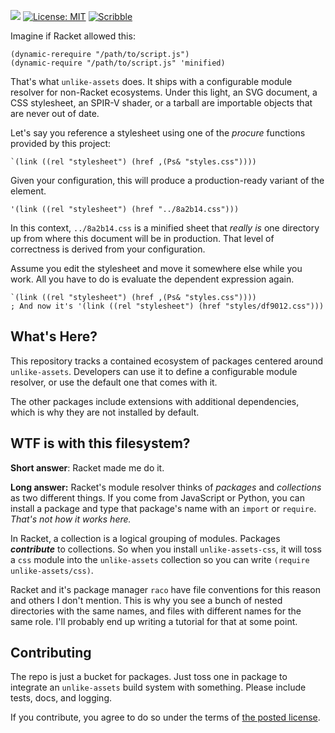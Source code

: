 [![](https://img.shields.io/badge/%E2%99%A5-Support%20Ethical%20Software-red)](https://sagegerard.com/subscribe.html)
[![License: MIT](https://img.shields.io/badge/License-MIT-yellow.svg)](https://opensource.org/licenses/MIT)
[![Scribble](https://img.shields.io/badge/Docs-Scribble-blue.svg)](http://docs.racket-lang.org/unlike-assets/index.html)

Imagine if Racket allowed this:

```
(dynamic-rerequire "/path/to/script.js")
(dynamic-require "/path/to/script.js" 'minified)
```

That's what `unlike-assets` does. It ships with a configurable module
resolver for non-Racket ecosystems. Under this light, an SVG document,
a CSS stylesheet, an SPIR-V shader, or a tarball are importable
objects that are never out of date.

Let's say you reference a stylesheet using one of the _procure_
functions provided by this project:

```
`(link ((rel "stylesheet") (href ,(Ps& "styles.css"))))
```

Given your configuration, this will produce a production-ready
variant of the element.

```
'(link ((rel "stylesheet") (href "../8a2b14.css")))
```

In this context, `../8a2b14.css` is a minified sheet that _really is_
one directory up from where this document will be in production. That
level of correctness is derived from your configuration.

Assume you edit the stylesheet and move it somewhere else while you work.
All you have to do is evaluate the dependent expression again.

```
`(link ((rel "stylesheet") (href ,(Ps& "styles.css"))))
; And now it's '(link ((rel "stylesheet") (href "styles/df9012.css")))
```

## What's Here?
This repository tracks a contained ecosystem of packages centered
around `unlike-assets`. Developers can use it to define a configurable
module resolver, or use the default one that comes with it.

The other packages include extensions with additional dependencies,
which is why they are not installed by default.

## WTF is with this filesystem?
**Short answer**: Racket made me do it.

**Long answer:** Racket's module resolver thinks of _packages_ and
_collections_ as two different things. If you come from JavaScript or
Python, you can install a package and type that package's name with an
`import` or `require`. _That's not how it works here._

In Racket, a collection is a logical grouping of modules. Packages
**_contribute_** to collections. So when you install
`unlike-assets-css`, it will toss a `css` module into the
`unlike-assets` collection so you can write `(require
unlike-assets/css)`.

Racket and it's package manager `raco` have file conventions for this
reason and others I don't mention. This is why you see a bunch of
nested directories with the same names, and files with different names
for the same role. I'll probably end up writing a tutorial for that at
some point.


## Contributing
The repo is just a bucket for packages. Just toss one in package to
integrate an `unlike-assets` build system with something. Please
include tests, docs, and logging.

If you contribute, you agree to do so under the terms of [the posted
license](./LICENSE.txt).
